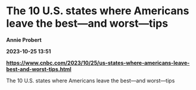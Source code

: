# The 10 U.S. states where Americans leave the best—and worst—tips
**Annie Probert**

**2023-10-25 13:51**

**https://www.cnbc.com/2023/10/25/us-states-where-americans-leave-best-and-worst-tips.html**

The 10 U.S. states where Americans leave the best—and worst—tips